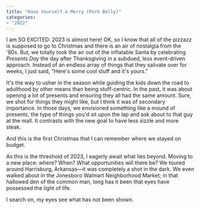 ```yaml
---
title: "Have Yourself a Merry (Pork Belly)"
categories:
- "2022"
---
```


I am SO EXCITED: 2023 is almost here!  OK, so I know that all of the pizzazz is supposed to go to Christmas and there is an air of nostalgia from the '80s.  But, we totally took the air out of the inflatable Santa by celebrating *Presents Day* the day after Thanksgiving in a subdued, less event-driven approach.  Instead of an endless array of things that they salivate over for weeks, I just said, "Here's some cool stuff and it's yours."  

It's the way to usher in the season while guiding the kids down the road to adulthood by other means than being stuff-centric. In the past, it was about opening a lot of presents and ensuring they all had the same amount.  Sure, we shot for things they might like, but I think it was of secondary importance.  In those days, we envisioned something like a mound of presents, the type of things you'd sit upon the lap and ask about to that guy at the mall.  It contrasts with the new goal to have less sizzle and more steak.

And this is the first Christmas that I can remember where we stayed on budget.  

As this is the threshold of 2023, I eagerly await what lies beyond.  Moving to a new place: where?  When?  What opportunities will there be?  We toured around Harrisburg, Arkansas—it was completely a shot in the dark.  We even walked about in the Jonesboro Walmart Neighborhood Market; in that hallowed den of the common man, long has it been that eyes have possessed the light of life.

I search on, my eyes see what has not been shown.